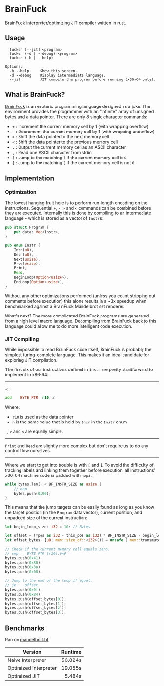 BrainFuck
===

BrainFuck interpreter/optimizing JIT compiler written in rust.

## Usage

```
  fucker [--jit] <program>
  fucker (-d | --debug) <program>
  fucker (-h | --help)

Options:
  -h --help     Show this screen.
  -d --debug    Display intermediate language.
  --jit         JIT compile the program before running (x86-64 only).
```

## What is BrainFuck?

[BrainFuck](https://en.wikipedia.org/wiki/Brainfuck) is an esoteric programming
language designed as a joke. The environment provides the programmer with an
"infinite" array of unsigned bytes and a data pointer. There are only 8 single 
character commands:

* `+` : Increment the current memory cell by 1 (with wrapping overflow)
* `-` : Decrememt the current memory cell by 1 (with wrapping underflow)
* `>` : Shift the data pointer to the next memory cell
* `<` : Shift the data pointer to the previous memory cell
* `.` : Output the current memory cell as an ASCII character
* `,` : Read one ASCII character from stdin
* `[` : Jump to the matching `]` if the current memory cell is `0`
* `]` : Jump to the matching `[` if the current memory cell is not `0`

## Implementation

### Optimization

The lowest hanging fruit here is to perform run-length encoding on the
instructions. Sequential `+`, `-`, `>` and `<` commands can be combined before
they are executed. Internally this is done by compiling to an intermediate
language - which is stored as a vector of `Instr`s:

```rust
pub struct Program {
    pub data: Vec<Instr>,
}

pub enum Instr {
    Incr(u8),
    Decr(u8),
    Next(usize),
    Prev(usize),
    Print,
    Read,
    BeginLoop(Option<usize>),
    EndLoop(Option<usize>),
}
```

Without any other optimizations performed (unless you count stripping out
comments before execution) this alone results in a ~3x speedup when benchmarked
against a BrainFuck Mandelbrot set renderer.

What's next? The more complicated BrainFuck programs are generated from a high
level macro language. Decompiling from BrainFuck back to this language could
allow me to do more intelligent code execution.

### JIT Compiling

While impossible to read BrainFuck code itself, BrainFuck is probably the
simplest turing-complete language. This makes it an ideal candidate for
exploring JIT compilation.

The first six of our instructions defined in `Instr` are pretty straitforward to
implement in x86-64.

---

`+`:

```asm
add    BYTE PTR [r10],n
```

Where:

* `r10` is used as the data pointer
* `n` is the same value that is held by `Incr` in the `Instr` enum

`-`, `>` and `<` are equally simple.

---

`Print` and `Read` are slightly more complex but don't require us to do any
control flow ourselves.
 
---

Where we start to get into trouble is with `[` and `]`. To avoid the difficulty
of tracking labels and linking them together before execution, all instructions'
x86-64 machine code is padded with `nop`s.

```rust
while bytes.len() < BF_INSTR_SIZE as usize {
    // nop
    bytes.push(0x90);
}
```

This means that the jump targets can be easily found as long as you know the
target position (in the `Program` data vector), current position, and unpadded
size of the current instruction:

```rust
let begin_loop_size: i32 = 10; // Bytes

let offset = (*pos as i32 - this_pos as i32) * BF_INSTR_SIZE - begin_loop_size;
let offset_bytes: [u8; mem::size_of::<i32>()] = unsafe { mem::transmute(offset) };

// Check if the current memory cell equals zero.
// cmp    BYTE PTR [r10],0x0
bytes.push(0x41);
bytes.push(0x80);
bytes.push(0x3a);
bytes.push(0x00);

// Jump to the end of the loop if equal.
// je    offset
bytes.push(0x0f);
bytes.push(0x84);
bytes.push(offset_bytes[0]);
bytes.push(offset_bytes[1]);
bytes.push(offset_bytes[2]);
bytes.push(offset_bytes[3]);
```

## Benchmarks

Ran on [mandelbrot.bf](https://github.com/erikdubbelboer/brainfuck-jit/blob/919df502dc8a0441572180700de86be405387fcc/mandelbrot.bf)

| Version | Runtime |
|---|--:|
| Naive Interpreter | 56.824s |
| Optimized Interpreter | 19.055s |
| Optimized JIT | 5.484s |
